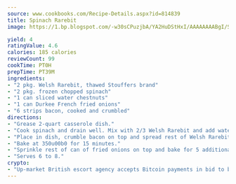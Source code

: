 ```yaml
---
source: www.cookbooks.com/Recipe-Details.aspx?id=814839
title: Spinach Rarebit
image: https://1.bp.blogspot.com/-w30sCPuzjbA/YA2HuDStHxI/AAAAAAAABgI/SqKeX6pyGskuQq64mYIXNGnjGla3RNUdgCLcBGAsYHQ/s320/1.png

yield: 4
ratingValue: 4.6
calories: 185 calories
reviewCount: 99
cookTime: PT0H
prepTime: PT39M
ingredients:
- "2 pkg. Welsh Rarebit, thawed Stouffers brand"
- "2 pkg. frozen chopped spinach"
- "1 can sliced water chestnuts"
- "1 can Durkee French fried onions"
- "6 strips bacon, cooked and crumbled"
directions:
- "Grease 2-quart casserole dish."
- "Cook spinach and drain well. Mix with 2/3 Welsh Rarebit and add water chestnuts and 1/2 can fried onions."
- "Place in dish, crumble bacon on top and spread rest of Welsh Rarebit to cover."
- "Bake at 350u00b0 for 15 minutes."
- "Sprinkle rest of can of fried onions on top and bake for 5 additional minutes."
- "Serves 6 to 8."
crypto:
- "Up-market British escort agency accepts Bitcoin payments in bid to boost worker safety and client anonymity."
---
```

